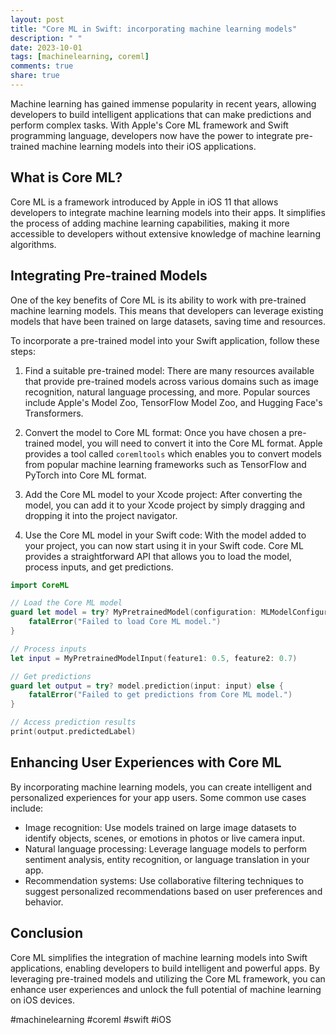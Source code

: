 ```yaml
---
layout: post
title: "Core ML in Swift: incorporating machine learning models"
description: " "
date: 2023-10-01
tags: [machinelearning, coreml]
comments: true
share: true
---
```


Machine learning has gained immense popularity in recent years, allowing developers to build intelligent applications that can make predictions and perform complex tasks. With Apple's Core ML framework and Swift programming language, developers now have the power to integrate pre-trained machine learning models into their iOS applications.

## What is Core ML?

Core ML is a framework introduced by Apple in iOS 11 that allows developers to integrate machine learning models into their apps. It simplifies the process of adding machine learning capabilities, making it more accessible to developers without extensive knowledge of machine learning algorithms.

## Integrating Pre-trained Models

One of the key benefits of Core ML is its ability to work with pre-trained machine learning models. This means that developers can leverage existing models that have been trained on large datasets, saving time and resources.

To incorporate a pre-trained model into your Swift application, follow these steps:

1. Find a suitable pre-trained model: There are many resources available that provide pre-trained models across various domains such as image recognition, natural language processing, and more. Popular sources include Apple's Model Zoo, TensorFlow Model Zoo, and Hugging Face's Transformers.

2. Convert the model to Core ML format: Once you have chosen a pre-trained model, you will need to convert it into the Core ML format. Apple provides a tool called `coremltools` which enables you to convert models from popular machine learning frameworks such as TensorFlow and PyTorch into Core ML format.

3. Add the Core ML model to your Xcode project: After converting the model, you can add it to your Xcode project by simply dragging and dropping it into the project navigator.

4. Use the Core ML model in your Swift code: With the model added to your project, you can now start using it in your Swift code. Core ML provides a straightforward API that allows you to load the model, process inputs, and get predictions.

```swift
import CoreML

// Load the Core ML model
guard let model = try? MyPretrainedModel(configuration: MLModelConfiguration()) else {
    fatalError("Failed to load Core ML model.")
}

// Process inputs
let input = MyPretrainedModelInput(feature1: 0.5, feature2: 0.7)

// Get predictions
guard let output = try? model.prediction(input: input) else {
    fatalError("Failed to get predictions from Core ML model.")
}

// Access prediction results
print(output.predictedLabel)
```

## Enhancing User Experiences with Core ML

By incorporating machine learning models, you can create intelligent and personalized experiences for your app users. Some common use cases include:

- Image recognition: Use models trained on large image datasets to identify objects, scenes, or emotions in photos or live camera input.
- Natural language processing: Leverage language models to perform sentiment analysis, entity recognition, or language translation in your app.
- Recommendation systems: Use collaborative filtering techniques to suggest personalized recommendations based on user preferences and behavior.

## Conclusion

Core ML simplifies the integration of machine learning models into Swift applications, enabling developers to build intelligent and powerful apps. By leveraging pre-trained models and utilizing the Core ML framework, you can enhance user experiences and unlock the full potential of machine learning on iOS devices.

#machinelearning #coreml #swift #iOS
